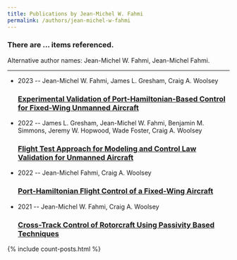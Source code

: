 ```yaml
---
title: Publications by Jean-Michel W. Fahmi
permalink: /authors/jean-michel-w-fahmi
---
```


<h3 id="number-posts">There are ... items referenced.</h3>
<p id='info-authors'>Alternative author names: Jean-Michel W. Fahmi, Jean-Michel Fahmi.</p>
<hr />
<ul class="post-list">
<li><span class='post-meta'>2023 -- Jean-Michel W. Fahmi, James L. Gresham, Craig A. Woolsey</span><h3><a class='post-link' href="{{ site.baseurl }}/experimental-validation-of-port-hamiltonian-based-control-for-fixed-wing-unmanned-aircraft">Experimental Validation of Port-Hamiltonian-Based Control for Fixed-Wing Unmanned Aircraft</a></h3></li>
<li><span class='post-meta'>2022 -- James L. Gresham, Jean-Michel W. Fahmi, Benjamin M. Simmons, Jeremy W. Hopwood, Wade Foster, Craig A. Woolsey</span><h3><a class='post-link' href="{{ site.baseurl }}/flight-test-approach-for-modeling-and-control-law-validation-for-unmanned-aircraft">Flight Test Approach for Modeling and Control Law Validation for Unmanned Aircraft</a></h3></li>
<li><span class='post-meta'>2022 -- Jean-Michel Fahmi, Craig A. Woolsey</span><h3><a class='post-link' href="{{ site.baseurl }}/port-hamiltonian-flight-control-of-a-fixed-wing-aircraft">Port-Hamiltonian Flight Control of a Fixed-Wing Aircraft</a></h3></li>
<li><span class='post-meta'>2021 -- Jean-Michel W. Fahmi, Craig A. Woolsey</span><h3><a class='post-link' href="{{ site.baseurl }}/cross-track-control-of-rotorcraft-using-passivity-based-techniques">Cross-Track Control of Rotorcraft Using Passivity Based Techniques</a></h3></li>

</ul>
{% include count-posts.html %}
